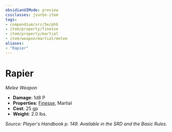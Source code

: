 ```yaml
---
obsidianUIMode: preview
cssclasses: json5e-item
tags:
- compendium/src/5e/phb
- item/property/finesse
- item/property/martial
- item/weapon/martial/melee
aliases: 
- "Rapier"
---
```

# Rapier
*Melee Weapon*  

- **Damage**: 1d8 P
- **Properties**: [Finesse](item-properties.md#Finesse), Martial
- **Cost**: 25 gp
- **Weight**: 2.0 lbs.

*Source: Player's Handbook p. 149. Available in the SRD and the Basic Rules.*